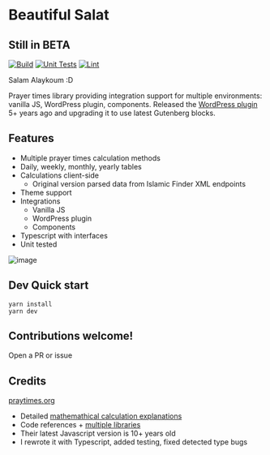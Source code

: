 # Beautiful Salat

## Still in BETA

[![Build](https://github.com/NazimHAli/beautiful-salat/actions/workflows/build.yml/badge.svg)](https://github.com/NazimHAli/beautiful-salat/actions/workflows/build.yml)
[![Unit Tests](https://github.com/NazimHAli/beautiful-salat/actions/workflows/unit-tests.yml/badge.svg)](https://github.com/NazimHAli/beautiful-salat/actions/workflows/unit-tests.yml)
[![Lint](https://github.com/NazimHAli/beautiful-salat/actions/workflows/lint.yml/badge.svg)](https://github.com/NazimHAli/beautiful-salat/actions/workflows/lint.yml)

Salam Alaykoum :D

Prayer times library providing integration support for multiple environments: vanilla JS, WordPress plugin, components. Released the [WordPress plugin](https://wordpress.org/plugins/beautiful-salat/) 5+ years ago and upgrading it to use latest Gutenberg blocks.

## Features

- Multiple prayer times calculation methods
- Daily, weekly, monthly, yearly tables
- Calculations client-side
  - Original version parsed data from Islamic Finder XML endpoints
- Theme support
- Integrations
  - Vanilla JS
  - WordPress plugin
  - Components
- Typescript with interfaces
- Unit tested

![image](https://user-images.githubusercontent.com/26750288/145725761-cd675172-2e51-4b29-8619-b7ecff02b268.png)

## Dev Quick start

```
yarn install
yarn dev
```

## Contributions welcome!

Open a PR or issue

## Credits

[praytimes.org](http://praytimes.org/)

- Detailed [mathemathical calculation explanations](http://praytimes.org/calculation)
- Code references + [multiple libraries](http://praytimes.org/code/)
- Their latest Javascript version is 10+ years old
- I rewrote it with Typescript, added testing, fixed detected type bugs
